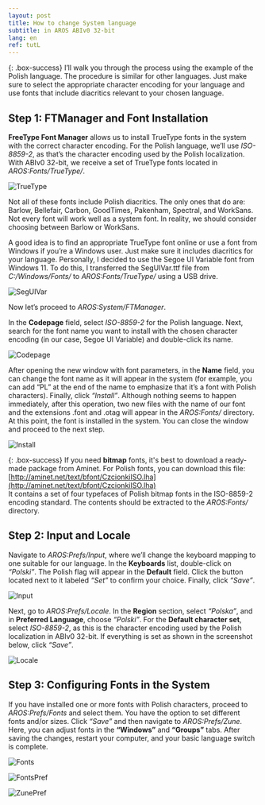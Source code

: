 ```yaml
---
layout: post
title: How to change System language
subtitle: in AROS ABIv0 32-bit
lang: en
ref: tutL
---
```


{: .box-success}
I’ll walk you through the process using the example of the Polish language. The procedure is similar for other languages. Just make sure to select the appropriate character encoding for your language and use fonts that include diacritics relevant to your chosen language.

## Step 1: FTManager and Font Installation

**FreeType Font Manager** allows us to install TrueType fonts in the system with the correct character encoding. For the Polish language, we’ll use *ISO-8859-2*, as that’s the character encoding used by the Polish localization. With ABIv0 32-bit, we receive a set of TrueType fonts located in *AROS:Fonts/TrueType/*.

![TrueType](/assets/img/lang3.jpg)

Not all of these fonts include Polish diacritics. The only ones that do are: Barlow, Bellefair, Carbon, GoodTimes, Pakenham, Spectral, and WorkSans. Not every font will work well as a system font. In reality, we should consider choosing between Barlow or WorkSans.

A good idea is to find an appropriate TrueType font online or use a font from Windows if you’re a Windows user. Just make sure it includes diacritics for your language. Personally, I decided to use the Segoe UI Variable font from Windows 11. To do this, I transferred the SegUIVar.ttf file from *C:/Windows/Fonts/* to *AROS:Fonts/TrueType/* using a USB drive.

![SegUIVar](/assets/img/lang4.jpg)

Now let’s proceed to *AROS:System/FTManager*.

In the **Codepage** field, select *ISO-8859-2* for the Polish language. Next, search for the font name you want to install with the chosen character encoding (in our case, Segoe UI Variable) and double-click its name.

![Codepage](/assets/img/lang5.jpg)

After opening the new window with font parameters, in the **Name** field, you can change the font name as it will appear in the system (for example, you can add “PL” at the end of the name to emphasize that it’s a font with Polish characters). Finally, click *“Install”*. Although nothing seems to happen immediately, after this operation, two new files with the name of our font and the extensions .font and .otag will appear in the *AROS:Fonts/* directory. At this point, the font is installed in the system. You can close the window and proceed to the next step.

![Install](/assets/img/lang6.jpg)


{: .box-success}
If you need **bitmap** fonts, it's best to download a ready-made package from Aminet. For Polish fonts, you can download this file:
[http://aminet.net/text/bfont/CzcionkiISO.lha](http://aminet.net/text/bfont/CzcionkiISO.lha)  
It contains a set of four typefaces of Polish bitmap fonts in the ISO-8859-2 encoding standard. The contents should be extracted to the *AROS:Fonts/* directory.

## Step 2: Input and Locale

Navigate to *AROS:Prefs/Input*, where we’ll change the keyboard mapping to one suitable for our language. In the **Keyboards** list, double-click on *“Polski”*. The Polish flag will appear in the **Default** field. Click the button located next to it labeled *“Set”* to confirm your choice. Finally, click *“Save”*.

![Input](/assets/img/lang1.jpg)

Next, go to *AROS:Prefs/Locale*. In the **Region** section, select *“Polska”*, and in **Preferred Language**, choose *“Polski”*. For the **Default character set**, select *ISO-8859-2*, as this is the character encoding used by the Polish localization in ABIv0 32-bit. If everything is set as shown in the screenshot below, click *“Save”*.

![Locale](/assets/img/lang2.jpg)

## Step 3: Configuring Fonts in the System

If you have installed one or more fonts with Polish characters, proceed to *AROS:Prefs/Fonts* and select them. You have the option to set different fonts and/or sizes. Click *“Save”* and then navigate to *AROS:Prefs/Zune*. Here, you can adjust fonts in the **“Windows”** and **“Groups”** tabs. After saving the changes, restart your computer, and your basic language switch is complete.

![Fonts](/assets/img/lang7.jpg)

![FontsPref](/assets/img/lang8.jpg)

![ZunePref](/assets/img/lang9.jpg)
